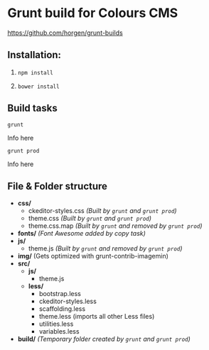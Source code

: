 # Grunt build for Colours CMS
https://github.com/horgen/grunt-builds

## Installation:

1. `npm install`

2. `bower install`

## Build tasks

`grunt`

Info here

`grunt prod`

Info here

## File & Folder structure

* **css/**
    * ckeditor-styles.css *(Built by `grunt` and `grunt prod`)*
    * theme.css *(Built by `grunt` and `grunt prod`)*
    * theme.css.map *(Built by `grunt` and removed by `grunt prod`)*
* **fonts/**  *(Font Awesome added by copy task)*
* **js/**
    * theme.js *(Built by `grunt` and removed by `grunt prod`)*
* **img/** (Gets optimized with grunt-contrib-imagemin)
* **src/**
    * **js/**
        * theme.js
    * **less/**
        * bootstrap.less
        * ckeditor-styles.less
        * scaffolding.less
        * theme.less (imports all other Less files)
        * utilities.less
        * variables.less
* **build/** *(Temporary folder created by `grunt` and `grunt prod`)*

